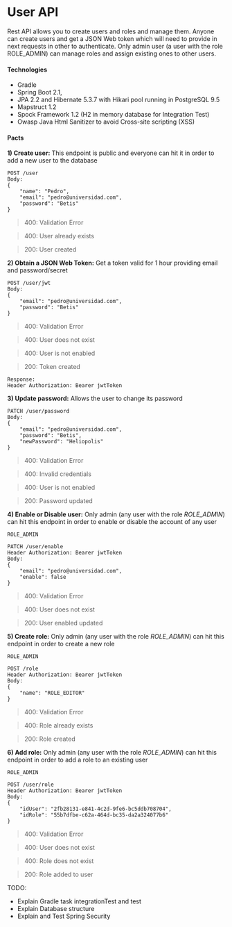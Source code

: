 # User API

Rest API allows you to create users and roles and manage them. Anyone can create users and get a JSON Web token which will need to provide in next requests in other to authenticate. Only admin user (a user with the role ROLE_ADMIN) can manage roles and assign existing ones to other users.
 
#### Technologies
- Gradle
- Spring Boot 2.1,
- JPA 2.2 and Hibernate 5.3.7 with Hikari pool running in PostgreSQL 9.5 
- Mapstruct 1.2
- Spock Framework 1.2 (H2 in memory database for Integration Test)
- Owasp Java Html Sanitizer to avoid Cross-site scripting (XSS)

#### Pacts
**1) Create user:** This endpoint is public and everyone can hit it in order to add a new user to the database 
```
POST /user
Body:
{
	"name": "Pedro",
	"email": "pedro@universidad.com",
	"password": "Betis"
}
```
> 400: Validation Error

> 400: User already exists

> 200: User created

**2) Obtain a JSON Web Token:** Get a token valid for 1 hour providing email and password/secret
```
POST /user/jwt
Body:
{
	"email": "pedro@universidad.com",
	"password": "Betis"
}
```
> 400: Validation Error

> 400: User does not exist

> 400: User is not enabled

> 200: Token created
```
Response:
Header Authorization: Bearer jwtToken
```

**3) Update password:** Allows the user to change its password 
```
PATCH /user/password
Body:
{
	"email": "pedro@universidad.com",
	"password": "Betis",
	"newPassword": "Heliopolis"
}
```
> 400: Validation Error

> 400: Invalid credentials

> 400: User is not enabled

> 200: Password updated

**4) Enable or Disable user:** Only admin (any user with the role *ROLE_ADMIN*) can hit this endpoint in order to enable or disable the account of any user 
```
ROLE_ADMIN

PATCH /user/enable
Header Authorization: Bearer jwtToken
Body:
{
	"email": "pedro@universidad.com",
	"enable": false
}
```
> 400: Validation Error

> 400: User does not exist

> 200: User enabled updated

**5) Create role:** Only admin (any user with the role *ROLE_ADMIN*) can hit this endpoint in order to create a new role 
```
ROLE_ADMIN

POST /role
Header Authorization: Bearer jwtToken
Body:
{
	"name": "ROLE_EDITOR"
}
```
> 400: Validation Error

> 400: Role already exists

> 200: Role created

**6) Add role:** Only admin (any user with the role *ROLE_ADMIN*) can hit this endpoint in order to add a role to an existing user 
```
ROLE_ADMIN

POST /user/role
Header Authorization: Bearer jwtToken
Body:
{
	"idUser": "2fb28131-e841-4c2d-9fe6-bc5ddb708704",
	"idRole": "55b7dfbe-c62a-464d-bc35-da2a324077b6"
}
```
> 400: Validation Error

> 400: User does not exist

> 400: Role does not exist

> 200: Role added to user

TODO:
- Explain Gradle task integrationTest and test
- Explain Database structure
- Explain and Test Spring Security

